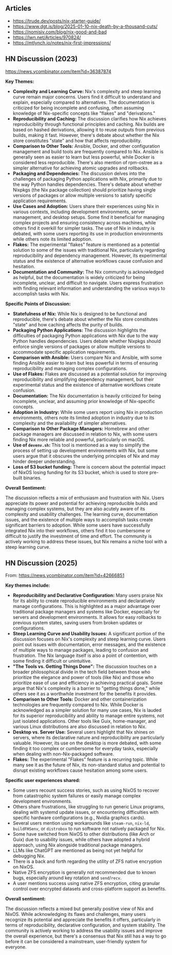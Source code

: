 ## Articles

- https://trude.dev/posts/nix-starter-guide/
- https://www.dgt.is/blog/2025-01-10-nix-death-by-a-thousand-cuts/
- https://nomisiv.com/blog/nix-good-and-bad
- https://lwn.net/Articles/970824/
- https://mtlynch.io/notes/nix-first-impressions/

## HN Discussion (2023)

https://news.ycombinator.com/item?id=36387874

**Key Themes:**

*   **Complexity and Learning Curve:**  Nix's complexity and steep learning curve remain major concerns. Users find it difficult to understand and explain, especially compared to alternatives. The documentation is criticized for being incomplete and confusing, often assuming knowledge of Nix-specific concepts like "flakes" and "derivations."
*   **Reproducibility and Caching:** The discussion clarifies how Nix achieves reproducibility through functional principles and caching. Nix builds are based on hashed derivations, allowing it to reuse outputs from previous builds, making it fast. However, there's debate about whether the Nix store constitutes "state" and how that affects reproducibility.
*   **Comparison to Other Tools:** Ansible, Docker, and other configuration management and build tools are frequently compared to Nix. Ansible is generally seen as easier to learn but less powerful, while Docker is considered less reproducible. There's also mention of rpm-ostree as a simpler alternative for achieving atomic upgrades and rollbacks.
*   **Packaging and Dependencies:** The discussion delves into the challenges of packaging Python applications with Nix, primarily due to the way Python handles dependencies. There's debate about whether Nixpkgs (the Nix package collection) should prioritize having single versions of packages or allow multiple versions to satisfy specific application requirements.
*   **Use Cases and Adoption:** Users share their experiences using Nix in various contexts, including development environments, server management, and desktop setups. Some find it beneficial for managing complex projects and ensuring consistency across machines, while others find it overkill for simpler tasks. The use of Nix in industry is debated, with some users reporting its use in production environments while others note its limited adoption.
*   **Flakes:** The experimental "flakes" feature is mentioned as a potential solution to some of the issues with traditional Nix, particularly regarding reproducibility and dependency management. However, its experimental status and the existence of alternative workflows cause confusion and hesitation.
*   **Documentation and Community:** The Nix community is acknowledged as helpful, but the documentation is widely criticized for being incomplete, unclear, and difficult to navigate. Users express frustration with finding relevant information and understanding the various ways to accomplish tasks with Nix.

**Specific Points of Discussion:**

*   **Statefulness of Nix:** While Nix is designed to be functional and reproducible, there's debate about whether the Nix store constitutes "state" and how caching affects the purity of builds.
*   **Packaging Python Applications:** The discussion highlights the difficulties of packaging Python applications with Nix due to the way Python handles dependencies. Users debate whether Nixpkgs should enforce single versions of packages or allow multiple versions to accommodate specific application requirements.
*   **Comparison with Ansible:** Users compare Nix and Ansible, with some finding Ansible easier to learn but less powerful in terms of ensuring reproducibility and managing complex configurations.
*   **Use of Flakes:** Flakes are discussed as a potential solution for improving reproducibility and simplifying dependency management, but their experimental status and the existence of alternative workflows create confusion.
*   **Documentation:** The Nix documentation is heavily criticized for being incomplete, unclear, and assuming prior knowledge of Nix-specific concepts.
*   **Adoption in Industry:** While some users report using Nix in production environments, others note its limited adoption in industry due to its complexity and the availability of simpler alternatives.
*   **Comparison to Other Package Managers:** Homebrew and other package managers are discussed in relation to Nix, with some users finding Nix more reliable and powerful, particularly on macOS.
*   **Use of `devenv.sh`:** This tool is mentioned as a way to simplify the process of setting up development environments with Nix, but some users argue that it obscures the underlying principles of Nix and may hinder deeper understanding.
*   **Loss of S3 bucket funding:** There is concern about the potential impact of NixOS losing funding for its S3 bucket, which is used to store pre-built binaries.

**Overall Sentiment:**

The discussion reflects a mix of enthusiasm and frustration with Nix. Users appreciate its power and potential for achieving reproducible builds and managing complex systems, but they are also acutely aware of its complexity and usability challenges. The learning curve, documentation issues, and the existence of multiple ways to accomplish tasks create significant barriers to adoption. While some users have successfully integrated Nix into their workflows, others find it too cumbersome or difficult to justify the investment of time and effort. The community is actively working to address these issues, but Nix remains a niche tool with a steep learning curve.


## HN Discussion (2025)

From: https://news.ycombinator.com/item?id=42666851

**Key themes include:**

*   **Reproducibility and Declarative Configuration:** Many users praise Nix for its ability to create reproducible environments and declaratively manage configurations. This is highlighted as a major advantage over traditional package managers and systems like Docker, especially for servers and development environments. It allows for easy rollbacks to previous system states, saving users from broken updates or configurations.
*   **Steep Learning Curve and Usability Issues:** A significant portion of the discussion focuses on Nix's complexity and steep learning curve. Users point out issues with documentation, error messages, and the existence of multiple ways to manage packages, leading to confusion and frustration. The Nix language itself is also a point of contention, with some finding it difficult or unintuitive.
*   **"The Tools vs. Getting Things Done":** The discussion touches on a broader philosophical divide in the tech field between those who prioritize the elegance and power of tools (like Nix) and those who prioritize ease of use and efficiency in achieving practical goals. Some argue that Nix's complexity is a barrier to "getting things done," while others see it as a worthwhile investment for the benefits it provides.
*   **Comparison to Other Tools:** Docker and other containerization technologies are frequently compared to Nix. While Docker is acknowledged as a simpler solution for many use cases, Nix is lauded for its superior reproducibility and ability to manage entire systems, not just isolated applications. Other tools like Guix, home-manager, and various Linux distributions are also discussed in relation to Nix.
*   **Desktop vs. Server Use:** Several users highlight that Nix shines on servers, where its declarative nature and reproducibility are particularly valuable. However, its use on the desktop is more debated, with some finding it too complex or cumbersome for everyday tasks, especially when dealing with non-Nix-packaged software.
*   **Flakes:** The experimental "Flakes" feature is a recurring topic. While many see it as the future of Nix, its non-standard status and potential to disrupt existing workflows cause hesitation among some users.

**Specific user experiences shared:**

*   Some users recount success stories, such as using NixOS to recover from catastrophic system failures or easily manage complex development environments.
*   Others share frustrations, like struggling to run generic Linux programs, dealing with systemd update issues, or encountering difficulties with specific hardware configurations (e.g., Nvidia graphics cards).
*   Several users mention using workarounds like `steam-run`, `nix-ld`, `buildFHSenv`, or `distrobox` to run software not natively packaged for Nix.
*   Some have switched from NixOS to other distributions (like Arch or Guix) due to usability issues, while others have adopted a hybrid approach, using Nix alongside traditional package managers.
*   LLMs like ChatGPT are mentioned as being not yet helpful for debugging Nix.
*   There is a back and forth regarding the utility of ZFS native encryption on NixOS.
*   Native ZFS encryption is generally not recommended due to known bugs, especially around key rotation and `send`/`recv`.
*   A user mentions success using native ZFS encryption, citing granular control over encrypted datasets and cross-platform support as benefits.

**Overall sentiment:**

The discussion reflects a mixed but generally positive view of Nix and NixOS. While acknowledging its flaws and challenges, many users recognize its potential and appreciate the benefits it offers, particularly in terms of reproducibility, declarative configuration, and system stability. The community is actively working to address the usability issues and improve the overall experience, but there's a consensus that Nix still has a way to go before it can be considered a mainstream, user-friendly system for everyone.
